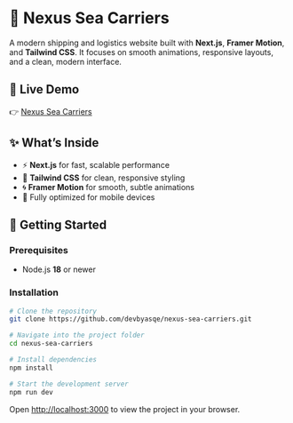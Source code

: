 
# 🌊 Nexus Sea Carriers

A modern shipping and logistics website built with **Next.js**, **Framer Motion**, and **Tailwind CSS**.
It focuses on smooth animations, responsive layouts, and a clean, modern interface.

## 🔗 Live Demo

👉 [Nexus Sea Carriers](https://asqe-nsc.vercel.app/)

## ✨ What’s Inside

* ⚡ **Next.js** for fast, scalable performance
* 🎨 **Tailwind CSS** for clean, responsive styling
* 🌀 **Framer Motion** for smooth, subtle animations
* 📱 Fully optimized for mobile devices

## 🚀 Getting Started

### Prerequisites

* Node.js **18** or newer

### Installation

```bash
# Clone the repository
git clone https://github.com/devbyasqe/nexus-sea-carriers.git

# Navigate into the project folder
cd nexus-sea-carriers

# Install dependencies
npm install

# Start the development server
npm run dev
```

Open [http://localhost:3000](http://localhost:3000) to view the project in your browser.



